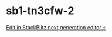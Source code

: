 # sb1-tn3cfw-2

[Edit in StackBlitz next generation editor ⚡️](https://stackblitz.com/~/github.com/svnazarov54/sb1-tn3cfw-2)